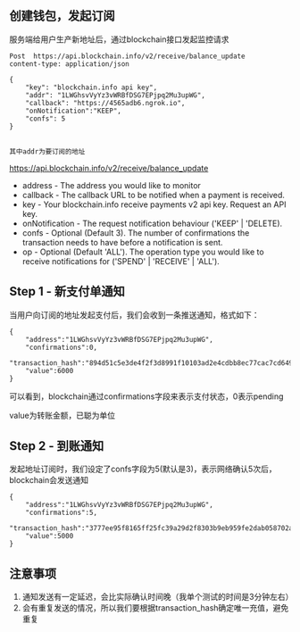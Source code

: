 ## 创建钱包，发起订阅

服务端给用户生产新地址后，通过blockchain接口发起监控请求

```
Post  https://api.blockchain.info/v2/receive/balance_update
content-type: application/json

{
	"key": "blockchain.info api key",
	"addr": "1LWGhsvVyYz3vWRBfDSG7EPjpq2Mu3upWG",
	"callback": "https://4565adb6.ngrok.io",
	"onNotification":"KEEP",
	"confs": 5
}


其中addr为要订阅的地址

```

https://api.blockchain.info/v2/receive/balance_update

* address - The address you would like to monitor
* callback - The callback URL to be notified when a payment is received.
* key - Your blockchain.info receive payments v2 api key. Request an API key.
* onNotification - The request notification behaviour ('KEEP' | 'DELETE).
* confs - Optional (Default 3). The number of confirmations the transaction needs to have before a notification is sent.
* op - Optional (Default 'ALL'). The operation type you would like to receive notifications for ('SPEND' | 'RECEIVE' | 'ALL').



## Step 1 - 新支付单通知

当用户向订阅的地址发起支付后，我们会收到一条推送通知，格式如下：
```
{
    "address":"1LWGhsvVyYz3vWRBfDSG7EPjpq2Mu3upWG",
    "confirmations":0,
    "transaction_hash":"894d51c5e3de4f2f3d8991f10103ad2e4cdbb8ec77cac7cd6493e2d45e6b0773",
    "value":6000
}
```

可以看到，blockchain通过confirmations字段来表示支付状态，0表示pending

value为转账金额，已聪为单位


## Step 2 - 到账通知

发起地址订阅时，我们设定了confs字段为5(默认是3)，表示网络确认5次后，blockchain会发送通知

```
{
    "address":"1LWGhsvVyYz3vWRBfDSG7EPjpq2Mu3upWG",
    "confirmations":5,
    "transaction_hash":"3777ee95f8165ff25fc39a29d2f8303b9eb959fe2dab058702a5e4900dcaab96",
    "value":5000
}
```


## 注意事项

1. 通知发送有一定延迟，会比实际确认时间晚（我单个测试的时间是3分钟左右）
2. 会有重复发送的情况，所以我们要根据transaction_hash确定唯一充值，避免重复



